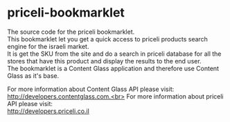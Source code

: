 # priceli-bookmarklet
The source code for the priceli bookmarklet.<br>
This bookmarklet let you get a quick access to priceli products search engine for the israeli market.<br>
It is get the SKU from the site and do a search in priceli database for all the stores that have this product and display the results to the end user.<br>
The bookmarklet is a Content Glass application and therefore use Content Glass as it's base.

For more information about Content Glass API please visit:<br>
http://developers.contentglass.com.<br>
For more information about priceli API please visit:<br>
http://developers.priceli.co.il<br>
